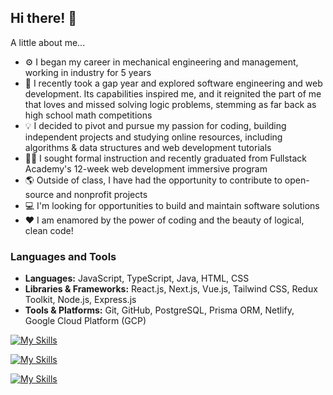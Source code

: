 ## Hi there! 👋

A little about me...

- ⚙ I began my career in mechanical engineering and management, working in industry for 5 years
- 🌱 I recently took a gap year and explored software engineering and web development. Its capabilities inspired me, and it reignited the part of me that loves and missed solving logic problems, stemming as far back as high school math competitions
- 💡 I decided to pivot and pursue my passion for coding, building independent projects and studying online resources, including algorithms & data structures and web development tutorials
- 👩‍🎓 I sought formal instruction and recently graduated from Fullstack Academy's 12-week web development immersive program
- 🌎 Outside of class, I have had the opportunity to contribute to open-source and nonprofit projects
- 💻 I'm looking for opportunities to build and maintain software solutions
- ❤ I am enamored by the power of coding and the beauty of logical, clean code!

### Languages and Tools

- **Languages:** JavaScript, TypeScript, Java, HTML, CSS
- **Libraries & Frameworks:** React.js, Next.js, Vue.js, Tailwind CSS, Redux Toolkit, Node.js, Express.js
- **Tools & Platforms:** Git, GitHub, PostgreSQL, Prisma ORM, Netlify, Google Cloud Platform (GCP)

[![My Skills](https://skillicons.dev/icons?i=js,ts,java,html,css)](https://skillicons.dev)

[![My Skills](https://skillicons.dev/icons?i=react,nextjs,vuejs,tailwind,redux,nodejs,expressjs)](https://skillicons.dev)

[![My Skills](https://skillicons.dev/icons?i=git,github,postgresql,prisma,netlify,gcp)](https://skillicons.dev)
